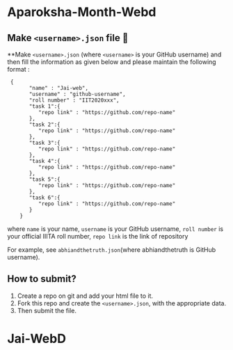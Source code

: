 # Aparoksha-Month-Webd

## Make `<username>.json` file 📣 

**Make `<username>.json` (where `<username>` is your GitHub username) and then fill the information as given below and please maintain the following format :

```
 {
       "name" : "Jai-web",
       "username" : "github-username",
       "roll number" : "IIT2020xxx",
       "task 1":{
          "repo link" : "https://github.com/repo-name"
       },
       "task 2":{
          "repo link" : "https://github.com/repo-name"
       },
       "task 3":{
          "repo link" : "https://github.com/repo-name"
       },
       "task 4":{
          "repo link" : "https://github.com/repo-name"
       },
       "task 5":{
          "repo link" : "https://github.com/repo-name"
       },
       "task 6":{
          "repo link" : "https://github.com/repo-name"
       }
    }
```

where `name` is your name,
      `username` is your GitHub username,
      `roll number` is your official IIITA roll number,
      `repo link` is the link of repository

For example, see `abhiandthetruth.json`(where abhiandthetruth is GitHub username).

## How to submit?

1) Create a repo on git and add your html file to it.
2) Fork this repo and create the `<username>.json`, with the appropriate data.
3) Then submit the file.

# Jai-WebD

